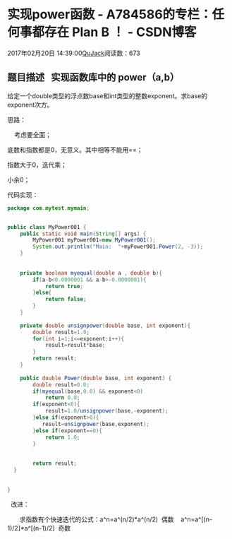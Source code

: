 # 实现power函数 - A784586的专栏：任何事都存在 Plan B ！ - CSDN博客





2017年02月20日 14:39:00[QuJack](https://me.csdn.net/A784586)阅读数：673










## 题目描述   实现函数库中的 power（a,b）


给定一个double类型的浮点数base和int类型的整数exponent。求base的exponent次方。




思路：



    考虑要全面；

底数和指数都是0，无意义。其中相等不能用==；

指数大于0，迭代乘；

小余0；




代码实现：



```java
package com.mytest.mymain;


public class MyPower001 {
	public static void main(String[] args) {
		MyPower001 myPower001=new MyPower001();
		System.out.println("Main:  "+myPower001.Power(2, -3));
	}
	
	
    private boolean myequal(double a , double b){
        if(a-b<0.0000001 && a-b>-0.0000001){
            return true;
        }else{
            return false;
        }
    }
    
    private double unsignpower(double base, int exponent){
        double result=1.0;
        for(int i=1;i<=exponent;i++){
            result=result*base;
        }
        return result;
    }
    
    public double Power(double base, int exponent) {
        double result=0.0;
        if(myequal(base,0.0) && exponent<0)
            return 0.0;
        if(exponent<0){
            result=1.0/unsignpower(base,-exponent);
        }else if(exponent>0){
           result=unsignpower(base,exponent); 
        }else if(exponent==0){
            return 1.0;
        }
            
        
        return result;
  }
    
    
}
```


  改进：



       求指数有个快速迭代的公式：a^n=a^(n/2)*a^(n/2)  偶数    a^n=a^[(n-1)/2]*a^[(n-1)/2]  奇数



